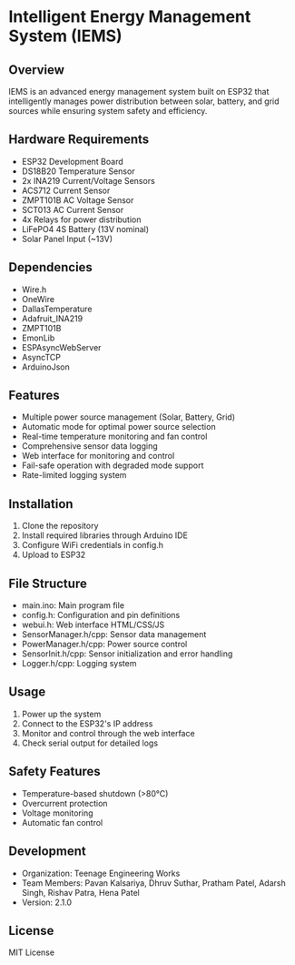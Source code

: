 # Intelligent Energy Management System (IEMS)

## Overview
IEMS is an advanced energy management system built on ESP32 that intelligently manages power distribution between solar, battery, and grid sources while ensuring system safety and efficiency.

## Hardware Requirements
- ESP32 Development Board
- DS18B20 Temperature Sensor
- 2x INA219 Current/Voltage Sensors
- ACS712 Current Sensor
- ZMPT101B AC Voltage Sensor
- SCT013 AC Current Sensor
- 4x Relays for power distribution
- LiFePO4 4S Battery (13V nominal)
- Solar Panel Input (~13V)

## Dependencies
- Wire.h
- OneWire
- DallasTemperature
- Adafruit_INA219
- ZMPT101B
- EmonLib
- ESPAsyncWebServer
- AsyncTCP
- ArduinoJson

## Features
- Multiple power source management (Solar, Battery, Grid)
- Automatic mode for optimal power source selection
- Real-time temperature monitoring and fan control
- Comprehensive sensor data logging
- Web interface for monitoring and control
- Fail-safe operation with degraded mode support
- Rate-limited logging system

## Installation
1. Clone the repository
2. Install required libraries through Arduino IDE
3. Configure WiFi credentials in config.h
4. Upload to ESP32

## File Structure
- main.ino: Main program file
- config.h: Configuration and pin definitions
- webui.h: Web interface HTML/CSS/JS
- SensorManager.h/cpp: Sensor data management
- PowerManager.h/cpp: Power source control
- SensorInit.h/cpp: Sensor initialization and error handling
- Logger.h/cpp: Logging system

## Usage
1. Power up the system
2. Connect to the ESP32's IP address
3. Monitor and control through the web interface
4. Check serial output for detailed logs

## Safety Features
- Temperature-based shutdown (>80°C)
- Overcurrent protection
- Voltage monitoring
- Automatic fan control

## Development
- Organization: Teenage Engineering Works
- Team Members: Pavan Kalsariya, Dhruv Suthar, Pratham Patel, Adarsh Singh, Rishav Patra, Hena Patel
- Version: 2.1.0

## License
MIT License
